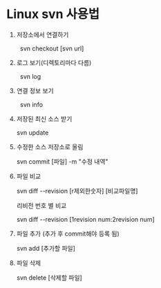# Linux svn 사용법



1. 저장소에서 연결하기

        svn checkout [svn url]



2. 로그 보기(디렉토리마다 다름)

        svn log



3. 연결 정보 보기

        svn info



4. 저장된 최신 소스 받기
   
   svn update



5. 수정한 소스 저장소로 올림
   
   svn commit [파일] -m "수정 내역"



6. 파일 비교
   
   svn diff --revision [r제외한숫자] [비교파일명]
   
   리비전 번호 별 비교
   
   svn diff --revision [1revision num:2revision num]



7. 파일 추가 (추가 후 commit해야 등록 됨)
   
   svn add [추가할 파일]



8. 파일 삭제
   
   svn delete [삭제할 파일]




